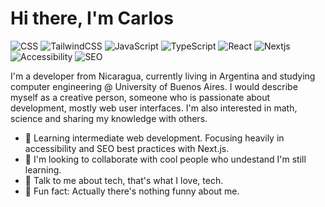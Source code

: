 # Hi there, I'm Carlos

<img alt='CSS' src='https://img.shields.io/badge/CSS%20-%23F7DF1E.svg?&style=for-the-badge&logo=css3&logoColor=&labelColor=23F7DF1&color=1572b6' /> <img alt='TailwindCSS' src='https://img.shields.io/badge/TailwindCSS%20-%23F7DF1E.svg?&style=for-the-badge&logo=tailwind-css&logoColor=ffffff&labelColor=38b2a&color=38b2ac' /> <img alt='JavaScript' src='https://img.shields.io/badge/JavaScript%20-%23F7DF1E.svg?&style=for-the-badge&logo=javascript&logoColor=black&labelColor=23F7DF1&link=http://left&link=https://github.com' /> <img alt='TypeScript' src='https://img.shields.io/badge/TypeScript%20-%23F7DF1E.svg?&style=for-the-badge&logo=typescript&logoColor=ffffff&labelColor=38b2a&color=3178C6' /> <img alt='React' src='https://img.shields.io/badge/React%20-%23F7DF1E.svg?&style=for-the-badge&logo=react&logoColor=&labelColor=23F7DF1&color=20232a' /> <img alt='Nextjs' src='https://img.shields.io/badge/Next.js%20-%23F7DF1E.svg?&style=for-the-badge&logo=next.js&logoColor=ffffff&labelColor=38b2a&color=000000' /> <img alt='Accessibility' src='https://img.shields.io/badge/Accessibility%20-%23F7DF1E.svg?&style=for-the-badge&logo=html5&logoColor=FFFFFF&labelColor=23F7DF1&color=E34F26' /> <img alt='SEO' src='https://img.shields.io/badge/SEO%20-%23F7DF1E.svg?&style=for-the-badge&logo=google%20search%20console&logoColor=FFFFFF&labelColor=23F7DF1&color=458CF5' /> 

I'm a developer from Nicaragua, currently living in Argentina and studying computer engineering @ University of Buenos Aires. I would describe myself as a creative person, someone who is passionate about development, mostly web user interfaces. I'm also interested in math, science and sharing my knowledge with others.

- 🚧 Learning intermediate web development. Focusing heavily in accessibility and SEO best practices with Next.js.
- 🧠 I'm looking to collaborate with cool people who undestand I'm still learning.
- 💾 Talk to me about tech, that's what I love, tech.
- 🤬 Fun fact: Actually there's nothing funny about me.
